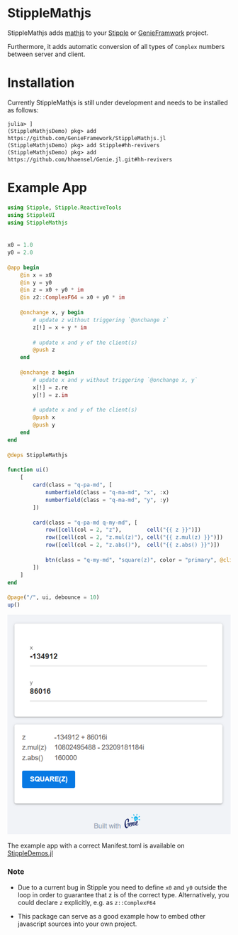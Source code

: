 # StippleMathjs

StippleMathjs adds [mathjs](https://mathjs.org/) to your [Stipple](https://github.com/GenieFramework/Stipple.jl) or [GenieFramwork](https://github.com/GenieFramework/GenieFramework.jl) project.

Furthermore, it adds automatic conversion of all types of `Complex` numbers between server and client.

# Installation
Currently StippleMathjs is still under development and needs to be installed as follows:

```julia-repl
julia> ]
(StippleMathjsDemo) pkg> add https://github.com/GenieFramework/StippleMathjs.jl
(StippleMathjsDemo) pkg> add Stipple#hh-revivers
(StippleMathjsDemo) pkg> add https://github.com/hhaensel/Genie.jl.git#hh-revivers
```

# Example App

```julia
using Stipple, Stipple.ReactiveTools
using StippleUI
using StippleMathjs


x0 = 1.0
y0 = 2.0

@app begin
    @in x = x0
    @in y = y0
    @in z = x0 + y0 * im
    @in z2::ComplexF64 = x0 + y0 * im

    @onchange x, y begin
        # update z without triggering `@onchange z`
        z[!] = x + y * im

        # update x and y of the client(s)
        @push z
    end

    @onchange z begin
        # update x and y without triggering `@onchange x, y`
        x[!] = z.re
        y[!] = z.im

        # update x and y of the client(s)
        @push x
        @push y
    end
end

@deps StippleMathjs

function ui()
    [
        card(class = "q-pa-md", [
            numberfield(class = "q-ma-md", "x", :x)
            numberfield(class = "q-ma-md", "y", :y)
        ])

        card(class = "q-pa-md q-my-md", [
            row([cell(col = 2, "z"),        cell("{{ z }}")])
            row([cell(col = 2, "z.mul(z)"), cell("{{ z.mul(z) }}")])
            row([cell(col = 2, "z.abs()"),  cell("{{ z.abs() }}")])

            btn(class = "q-my-md", "square(z)", color = "primary", @click("z = z.mul(z)"))
        ])
    ]
end

@page("/", ui, debounce = 10)
up()
```

![Demo App](./docs/demo.png)

The example app with a correct Manifest.toml is available on [StippleDemos.jl](https://github.com/GenieFramework/StippleDemos/tree/master/AdvancedExamples/StippleMathjsDemo)
### Note

- Due to a current bug in Stipple you need to define `x0` and `y0` outside the loop in order to guarantee that z is of the correct type.
Alternatively, you could declare `z` explicitly, e.g. as `z::ComplexF64`

- This package can serve as a good example how to embed other javascript sources into your own project.